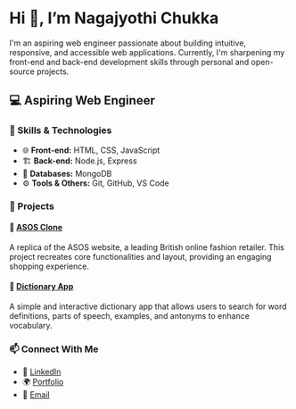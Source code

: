 <!--
**NagajyothiChukka/NagajyothiChukka** is a ✨ _special_ ✨ repository because its `README.md` (this file) appears on your GitHub profile.

Here are some ideas to get you started:

- 🔭 I’m currently working on ...
- 🌱 I’m currently learning ...
- 👯 I’m looking to collaborate on ...
- 🤔 I’m looking for help with ...
- 💬 Ask me about ...
- 📫 How to reach me: ...
- 😄 Pronouns: ...
- ⚡ Fun fact: ...
-->


# Hi 👋, I’m Nagajyothi Chukka  
I'm an aspiring web engineer passionate about building intuitive, responsive, and accessible web applications. Currently, I'm sharpening my front-end and back-end development skills through personal and open-source projects.

## 💻 Aspiring Web Engineer  

### 🚀 Skills & Technologies  
- 🌐 **Front-end:** HTML, CSS, JavaScript  
- 🏗️ **Back-end:** Node.js, Express  
- 💾 **Databases:** MongoDB  
- ⚙️ **Tools & Others:** Git, GitHub, VS Code  

### 📌 Projects  
#### 🔹 [ASOS Clone](https://nagajyothichukka.github.io/Asos_Project/)  
A replica of the ASOS website, a leading British online fashion retailer. This project recreates core functionalities and layout, providing an engaging shopping experience.  

#### 🔹 [Dictionary App](https://tourmaline-snickerdoodle-99f959.netlify.app/)  
A simple and interactive dictionary app that allows users to search for word definitions, parts of speech, examples, and antonyms to enhance vocabulary.  

### 📫 Connect With Me  
- 💼 [LinkedIn](https://www.linkedin.com/in/nagajyothi-chukka-21aa9b2b1)  
- 🌍 [Portfolio](https://nagajyothichukka.github.io/Portfolio/)  
- 📧 [Email](mailto:nagajyotichukka@gmail.com)  





